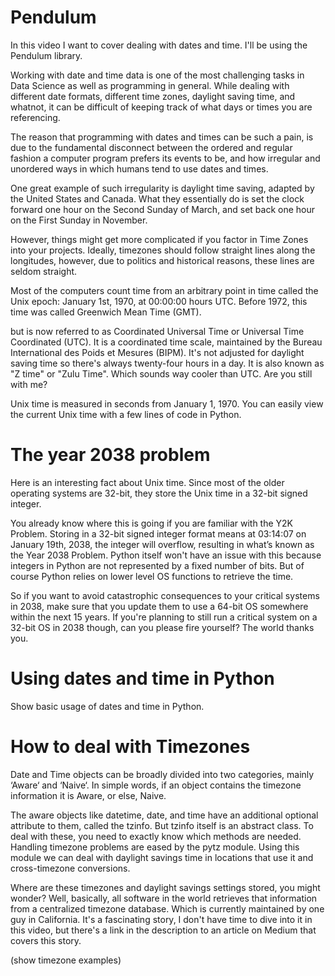 # Pendulum

In this video I want to cover dealing with dates and time. I'll be using the Pendulum library.

Working with date and time data is one of the most challenging tasks in Data Science as well as programming in general. While dealing with different date formats, different time zones, daylight saving time, and whatnot, it can be difficult of keeping track of what days or times you are referencing.

The reason that programming with dates and times can be such a pain, is due to the fundamental disconnect between the ordered and regular fashion a computer program prefers its events to be, and how irregular and unordered ways in which humans tend to use dates and times.

One great example of such irregularity is daylight time saving, adapted by the United States and Canada. What they essentially do is set the clock forward one hour on the Second Sunday of March, and set back one hour on the First Sunday in November.

However, things might get more complicated if you factor in Time Zones into your projects. Ideally, timezones should follow straight lines along the longitudes, however, due to politics and historical reasons, these lines are seldom straight.

Most of the computers count time from an arbitrary point in time called the Unix epoch: January 1st, 1970, at 00:00:00 hours UTC. Before 1972, this time was called Greenwich Mean Time (GMT).

but is now referred to as Coordinated Universal Time or Universal Time Coordinated (UTC). It is a coordinated time scale, maintained by the Bureau International des Poids et Mesures (BIPM). It's not adjusted for daylight saving time so there's always twenty-four hours in a day. It is also known as "Z time" or "Zulu Time". Which sounds way cooler than UTC. Are you still with me?

Unix time is measured in seconds from January 1, 1970. You can easily view the current Unix time with a few lines of code in Python.

# The year 2038 problem

Here is an interesting fact about Unix time. Since most of the older operating systems are 32-bit, they store the Unix time in a 32-bit signed integer.

You already know where this is going if you are familiar with the Y2K Problem. Storing in a 32-bit signed integer format means at 03:14:07 on January 19th, 2038, the integer will overflow, resulting in what’s known as the Year 2038 Problem. Python itself won't have an issue with this because integers in Python are not represented by a fixed number of bits. But of course Python relies on lower level OS functions to retrieve the time.

So if you want to avoid catastrophic consequences to your critical systems in 2038, make sure that you update them to use a 64-bit OS somewhere within the next 15 years. If you're planning to still run a critical system on a 32-bit OS in 2038 though, can you please fire yourself? The world thanks you.

# Using dates and time in Python

Show basic usage of dates and time in Python.

# How to deal with Timezones

Date and Time objects can be broadly divided into two categories, mainly ‘Aware‘ and ‘Naive‘. In simple words, if an object contains the timezone information it is Aware, or else, Naive.

The aware objects like datetime, date, and time have an additional optional attribute to them, called the tzinfo. But tzinfo itself is an abstract class. To deal with these, you need to exactly know which methods are needed. Handling timezone problems are eased by the pytz module. Using this module we can deal with daylight savings time in locations that use it and cross-timezone conversions.

Where are these timezones and daylight savings settings stored, you might wonder? Well, basically, all software in the world retrieves that information from a centralized timezone database. Which is currently maintained by one guy in California. It's a fascinating story, I don't have time to dive into it in this video, but there's a link in the description to an article on Medium that covers this story.

(show timezone examples)

